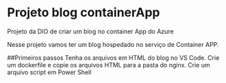 # Projeto blog containerApp
Projeto da DIO de criar um blog no container App do Azure

Nesse projeto vamos ter um blog hospedado no serviço de Container APP.

##Primeiros passos
Tenha os arquivos em HTML do blog no VS Code.
Crie um dockerfile e copie os arquivos HTML para a pasta do nginx.
Crie um arquivo script em Power Shell
